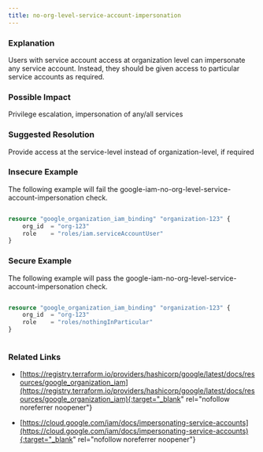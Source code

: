 ```yaml
---
title: no-org-level-service-account-impersonation
---
```


### Explanation

Users with service account access at organization level can impersonate any service account. Instead, they should be given access to particular service accounts as required.

### Possible Impact
Privilege escalation, impersonation of any/all services

### Suggested Resolution
Provide access at the service-level instead of organization-level, if required


### Insecure Example

The following example will fail the google-iam-no-org-level-service-account-impersonation check.

```terraform

resource "google_organization_iam_binding" "organization-123" {
	org_id  = "org-123"
	role    = "roles/iam.serviceAccountUser"
}

```



### Secure Example

The following example will pass the google-iam-no-org-level-service-account-impersonation check.

```terraform

resource "google_organization_iam_binding" "organization-123" {
	org_id  = "org-123"
	role    = "roles/nothingInParticular"
}
			
```




### Related Links


- [https://registry.terraform.io/providers/hashicorp/google/latest/docs/resources/google_organization_iam](https://registry.terraform.io/providers/hashicorp/google/latest/docs/resources/google_organization_iam){:target="_blank" rel="nofollow noreferrer noopener"}

- [https://cloud.google.com/iam/docs/impersonating-service-accounts](https://cloud.google.com/iam/docs/impersonating-service-accounts){:target="_blank" rel="nofollow noreferrer noopener"}


